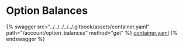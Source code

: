 # Option Balances

{% swagger src="../../../../../.gitbook/assets/container.yaml" path="/account/option_balances" method="get" %}
[container.yaml](../../../../../.gitbook/assets/container.yaml)
{% endswagger %}
